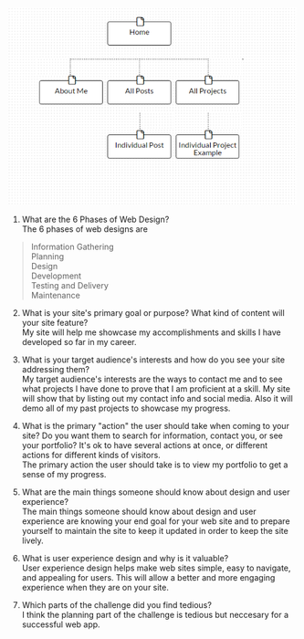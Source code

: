 ![site-map](imgs/site-map.png)

1. What are the 6 Phases of Web Design?  
The 6 phases of web designs are  
> Information Gathering  
> Planning  
> Design  
> Development  
> Testing and Delivery  
> Maintenance  

2. What is your site's primary goal or purpose? What kind of content will your site feature?  
My site will help me showcase my accomplishments and skills I have developed so far in my career.  

3. What is your target audience's interests and how do you see your site addressing them?  
My target audience's interests are the ways to contact me and to see what projects I have done to prove that I am proficient at a skill. My site will show that by listing out my contact info and social media. Also it will demo all of my past projects to showcase my progress.  

4. What is the primary "action" the user should take when coming to your site? Do you want them to search for information, contact you, or see your portfolio? It's ok to have several actions at once, or different actions for different kinds of visitors.  
The primary action the user should take is to view my portfolio to get a sense of my progress.  

5. What are the main things someone should know about design and user experience?  
The main things someone should know about design and user experience are knowing your end goal for your web site and to prepare yourself to maintain the site to keep it updated in order to keep the site lively.  

6. What is user experience design and why is it valuable?  
User experience design helps make web sites simple, easy to navigate, and appealing for users. This will allow a better and more engaging experience when they are on your site.  

7. Which parts of the challenge did you find tedious?  
I think the planning part of the challenge is tedious but neccesary for a successful web app.  
